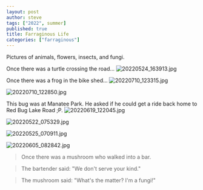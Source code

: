 ```yaml
---
layout: post
author: steve
tags: ["2022", summer]
published: true
title: Farraginous Life
categories: ["farraginous"]
---
```

Pictures of animals, flowers, insects, and fungi.  

Once there was a turtle crossing the road...
![20220524_163913.jpg]({{site.pics_url}}/20220524_163913.jpg)

Once there was a frog in the bike shed...
![20220710_123315.jpg]({{site.pics_url}}/20220710_123315.jpg)

![20220710_122850.jpg]({{site.pics_url}}/20220710_122850.jpg)

This bug was at Manatee Park. He asked if he could get a ride back home to Red Bug Lake Road ;P.
![20220619_122045.jpg]({{site.pics_url}}/20220619_122045.jpg)

![20220522_075329.jpg]({{site.pics_url}}/20220522_075329.jpg)

![20220525_070911.jpg]({{site.pics_url}}/20220525_070911.jpg)

![20220605_082842.jpg]({{site.pics_url}}/20220605_082842.jpg)

>Once there was a mushroom who walked into a bar.  

>The bartender said: "We don't serve your kind."  

>The mushroom said: "What's the matter? I'm a fungi!"  
